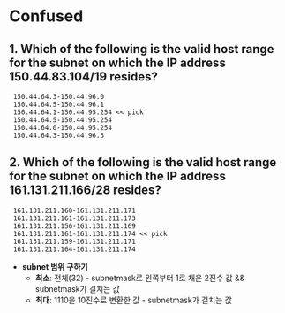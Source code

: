 # Confused

## 1. Which of the following is the valid host range for the subnet on which the IP address 150.44.83.104/19 resides?
     150.44.64.3-150.44.96.0
     150.44.64.5-150.44.96.1
     150.44.64.1-150.44.95.254 << pick
     150.44.64.5-150.44.95.254
     150.44.64.0-150.44.95.254
     150.44.64.3-150.44.96.3

## 2. Which of the following is the valid host range for the subnet on which the IP address 161.131.211.166/28 resides?
     161.131.211.160-161.131.211.171
     161.131.211.161-161.131.211.173
     161.131.211.156-161.131.211.169
     161.131.211.161-161.131.211.174 << pick
     161.131.211.159-161.131.211.171
     161.131.211.164-161.131.211.174

- **subnet 범위 구하기**
    - **최소**: 전체(32) - subnetmask로 왼쪽부터 1로 채운 2진수 값 && subnetmask가 걸치는 값
    - **최대**: 1110을 10진수로 변환한 값 - subnetmask가 걸치는 값